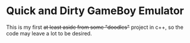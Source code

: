 # Quick and Dirty GameBoy Emulator

This is my first ~~at least aside from some "doodles"~~ project in c++, so the code may leave a lot to be desired. 
